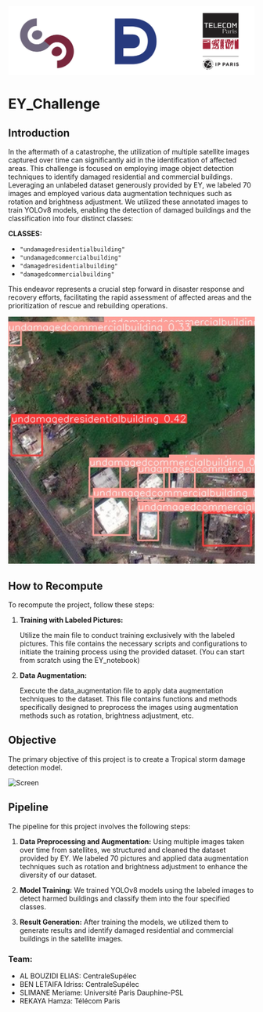 
![Bannière](logo.png)

# EY_Challenge

## Introduction
In the aftermath of a catastrophe, the utilization of multiple satellite images captured over time can significantly aid in the identification of affected areas. This challenge is focused on employing image object detection techniques to identify damaged residential and commercial buildings. Leveraging an unlabeled dataset generously provided by EY, we  labeled 70 images and employed various data augmentation techniques such as rotation and brightness adjustment. We utilized these annotated images to train YOLOv8 models, enabling the detection of damaged buildings and the classification into four distinct classes:

**CLASSES:** 
- `"undamagedresidentialbuilding"`
- `"undamagedcommercialbuilding"`
- `"damagedresidentialbuilding"`
- `"damagedcommercialbuilding"` 

This endeavor represents a crucial step forward in disaster response and recovery efforts, facilitating the rapid assessment of affected areas and the prioritization of rescue and rebuilding operations.

  ![Screen](picture2.png)
  
## How to Recompute

To recompute the project, follow these steps:

1. **Training with Labeled Pictures:**
   
   Utilize the main file to conduct training exclusively with the labeled pictures. This file contains the necessary scripts and configurations to initiate the training process using the provided dataset. (You can start from scratch using the EY_notebook)

2. **Data Augmentation:**
   
    Execute the data_augmentation file to apply data augmentation techniques to the dataset. This file contains functions and methods specifically designed to preprocess the images using augmentation methods such as rotation, brightness adjustment, etc.

## Objective
The primary objective of this project is to create a Tropical storm damage detection model.



  ![Screen](picture1.png)


## Pipeline
The pipeline for this project involves the following steps:

1. **Data Preprocessing and Augmentation:** Using multiple images taken over time from satellites, we structured and cleaned the dataset provided by EY. We labeled 70 pictures and applied data augmentation techniques such as rotation and brightness adjustment to enhance the diversity of our dataset.

2. **Model Training:** We trained YOLOv8 models using the labeled images to detect harmed buildings and classify them into the four specified classes.

3. **Result Generation:** After training the models, we utilized them to generate results and identify damaged residential and commercial buildings in the satellite images.


### Team:
- AL BOUZIDI ELIAS: CentraleSupélec
- BEN LETAIFA Idriss: CentraleSupélec
- SLIMANE Meriame: Université Paris Dauphine-PSL
- REKAYA Hamza: Télécom Paris
